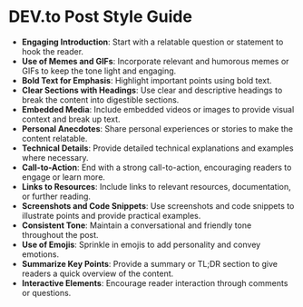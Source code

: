 # DEV.to Post Style Guide

- **Engaging Introduction**: Start with a relatable question or statement to hook the reader.
- **Use of Memes and GIFs**: Incorporate relevant and humorous memes or GIFs to keep the tone light and engaging.
- **Bold Text for Emphasis**: Highlight important points using bold text.
- **Clear Sections with Headings**: Use clear and descriptive headings to break the content into digestible sections.
- **Embedded Media**: Include embedded videos or images to provide visual context and break up text.
- **Personal Anecdotes**: Share personal experiences or stories to make the content relatable.
- **Technical Details**: Provide detailed technical explanations and examples where necessary.
- **Call-to-Action**: End with a strong call-to-action, encouraging readers to engage or learn more.
- **Links to Resources**: Include links to relevant resources, documentation, or further reading.
- **Screenshots and Code Snippets**: Use screenshots and code snippets to illustrate points and provide practical examples.
- **Consistent Tone**: Maintain a conversational and friendly tone throughout the post.
- **Use of Emojis**: Sprinkle in emojis to add personality and convey emotions.
- **Summarize Key Points**: Provide a summary or TL;DR section to give readers a quick overview of the content.
- **Interactive Elements**: Encourage reader interaction through comments or questions.
